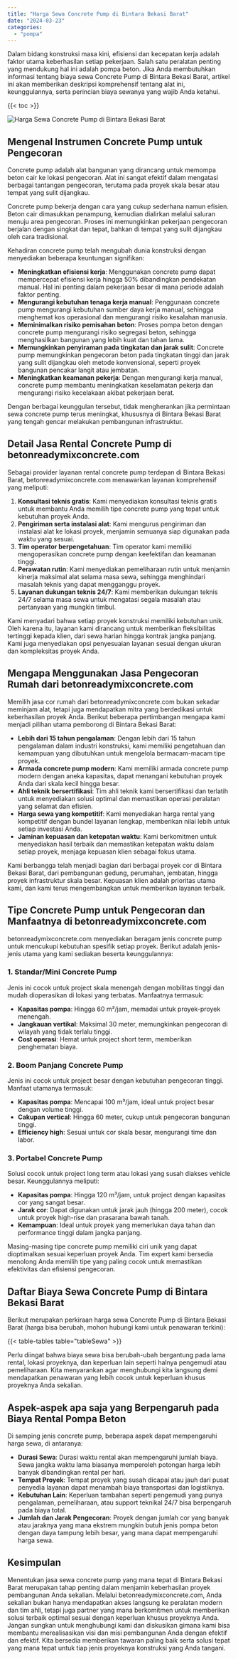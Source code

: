 ```yaml
---
title: "Harga Sewa Concrete Pump di Bintara Bekasi Barat"
date: "2024-03-23"
categories: 
  - "pompa"
---
```


Dalam bidang konstruksi masa kini, efisiensi dan kecepatan kerja adalah faktor utama keberhasilan setiap pekerjaan. Salah satu peralatan penting yang mendukung hal ini adalah pompa beton. Jika Anda membutuhkan informasi tentang biaya sewa Concrete Pump di Bintara Bekasi Barat, artikel ini akan memberikan deskripsi komprehensif tentang alat ini, keunggulannya, serta perincian biaya sewanya yang wajib Anda ketahui.

{{< toc >}}

![Harga Sewa Concrete Pump di Bintara Bekasi Barat](https://betoncor8.github.io/pump/concrete-pump%20(17).png)

## Mengenal Instrumen Concrete Pump untuk Pengecoran

Concrete pump adalah alat bangunan yang dirancang untuk memompa beton cair ke lokasi pengecoran. Alat ini sangat efektif dalam mengatasi berbagai tantangan pengecoran, terutama pada proyek skala besar atau tempat yang sulit dijangkau.

Concrete pump bekerja dengan cara yang cukup sederhana namun efisien. Beton cair dimasukkan penampung, kemudian dialirkan melalui saluran menuju area pengecoran. Proses ini memungkinkan pekerjaan pengecoran berjalan dengan singkat dan tepat, bahkan di tempat yang sulit dijangkau oleh cara tradisional.

Kehadiran concrete pump telah mengubah dunia konstruksi dengan menyediakan beberapa keuntungan signifikan:

- **Meningkatkan efisiensi kerja**: Menggunakan concrete pump dapat mempercepat efisiensi kerja hingga 50% dibandingkan pendekatan manual. Hal ini penting dalam pekerjaan besar di mana periode adalah faktor penting.
- **Mengurangi kebutuhan tenaga kerja manual**: Penggunaan concrete pump mengurangi kebutuhan sumber daya kerja manual, sehingga menghemat kos operasional dan mengurangi risiko kesalahan manusia.
- **Meminimalkan risiko pemisahan beton**: Proses pompa beton dengan concrete pump mengurangi risiko segregasi beton, sehingga menghasilkan bangunan yang lebih kuat dan tahan lama.
- **Memungkinkan penyiraman pada tingkatan dan jarak sulit**: Concrete pump memungkinkan pengecoran beton pada tingkatan tinggi dan jarak yang sulit dijangkau oleh metode konvensional, seperti proyek bangunan pencakar langit atau jembatan.
- **Meningkatkan keamanan pekerja**: Dengan mengurangi kerja manual, concrete pump membantu meningkatkan keselamatan pekerja dan mengurangi risiko kecelakaan akibat pekerjaan berat.

Dengan berbagai keunggulan tersebut, tidak mengherankan jika permintaan sewa concrete pump terus meningkat, khususnya di Bintara Bekasi Barat yang tengah gencar melakukan pembangunan infrastruktur.

## Detail Jasa Rental Concrete Pump di betonreadymixconcrete.com

Sebagai provider layanan rental concrete pump terdepan di Bintara Bekasi Barat, betonreadymixconcrete.com menawarkan layanan komprehensif yang meliputi:

1. **Konsultasi teknis gratis**: Kami menyediakan konsultasi teknis gratis untuk membantu Anda memilih tipe concrete pump yang tepat untuk kebutuhan proyek Anda.
2. **Pengiriman serta instalasi alat**: Kami mengurus pengiriman dan instalasi alat ke lokasi proyek, menjamin semuanya siap digunakan pada waktu yang sesuai.
3. **Tim operator berpengetahuan**: Tim operator kami memiliki mengoperasikan concrete pump dengan keefektifan dan keamanan tinggi.
4. **Perawatan rutin**: Kami menyediakan pemeliharaan rutin untuk menjamin kinerja maksimal alat selama masa sewa, sehingga menghindari masalah teknis yang dapat mengganggu proyek.
5. **Layanan dukungan teknis 24/7**: Kami memberikan dukungan teknis 24/7 selama masa sewa untuk mengatasi segala masalah atau pertanyaan yang mungkin timbul.

Kami menyadari bahwa setiap proyek konstruksi memiliki kebutuhan unik. Oleh karena itu, layanan kami dirancang untuk memberikan fleksibilitas tertinggi kepada klien, dari sewa harian hingga kontrak jangka panjang. Kami juga menyediakan opsi penyesuaian layanan sesuai dengan ukuran dan kompleksitas proyek Anda.

## Mengapa Menggunakan Jasa Pengecoran Rumah dari betonreadymixconcrete.com

Memilih jasa cor rumah dari betonreadymixconcrete.com bukan sekadar meminjam alat, tetapi juga mendapatkan mitra yang berdedikasi untuk keberhasilan proyek Anda. Berikut beberapa pertimbangan mengapa kami menjadi pilihan utama pemborong di Bintara Bekasi Barat:

- **Lebih dari 15 tahun pengalaman**: Dengan lebih dari 15 tahun pengalaman dalam industri konstruksi, kami memiliki pengetahuan dan kemampuan yang dibutuhkan untuk mengelola bermacam-macam tipe proyek.
- **Armada concrete pump modern**: Kami memiliki armada concrete pump modern dengan aneka kapasitas, dapat menangani kebutuhan proyek Anda dari skala kecil hingga besar.
- **Ahli teknik bersertifikasi**: Tim ahli teknik kami bersertifikasi dan terlatih untuk menyediakan solusi optimal dan memastikan operasi peralatan yang selamat dan efisien.
- **Harga sewa yang kompetitif**: Kami menyediakan harga rental yang kompetitif dengan bundel layanan lengkap, memberikan nilai lebih untuk setiap investasi Anda.
- **Jaminan kepuasan dan ketepatan waktu**: Kami berkomitmen untuk menyediakan hasil terbaik dan memastikan ketepatan waktu dalam setiap proyek, menjaga kepuasan klien sebagai fokus utama.

Kami berbangga telah menjadi bagian dari berbagai proyek cor di Bintara Bekasi Barat, dari pembangunan gedung, perumahan, jembatan, hingga proyek infrastruktur skala besar. Kepuasan klien adalah prioritas utama kami, dan kami terus mengembangkan untuk memberikan layanan terbaik.

## Tipe Concrete Pump untuk Pengecoran dan Manfaatnya di betonreadymixconcrete.com

betonreadymixconcrete.com menyediakan beragam jenis concrete pump untuk mencukupi kebutuhan spesifik setiap proyek. Berikut adalah jenis-jenis utama yang kami sediakan beserta keunggulannya:

### 1\. Standar/Mini Concrete Pump

Jenis ini cocok untuk project skala menengah dengan mobilitas tinggi dan mudah dioperasikan di lokasi yang terbatas. Manfaatnya termasuk:

- **Kapasitas pompa**: Hingga 60 m³/jam, memadai untuk proyek-proyek menengah.
- **Jangkauan vertikal**: Maksimal 30 meter, memungkinkan pengecoran di wilayah yang tidak terlalu tinggi.
- **Cost operasi**: Hemat untuk project short term, memberikan penghematan biaya.

### 2\. Boom Panjang Concrete Pump

Jenis ini cocok untuk project besar dengan kebutuhan pengecoran tinggi. Manfaat utamanya termasuk:

- **Kapasitas pompa**: Mencapai 100 m³/jam, ideal untuk project besar dengan volume tinggi.
- **Cakupan vertical**: Hingga 60 meter, cukup untuk pengecoran bangunan tinggi.
- **Efficiency high**: Sesuai untuk cor skala besar, mengurangi time dan labor.

### 3\. Portabel Concrete Pump

Solusi cocok untuk project long term atau lokasi yang susah diakses vehicle besar. Keunggulannya meliputi:

- **Kapasitas pompa**: Hingga 120 m³/jam, untuk project dengan kapasitas cor yang sangat besar.
- **Jarak cor**: Dapat digunakan untuk jarak jauh (hingga 200 meter), cocok untuk proyek high-rise dan prasarana bawah tanah.
- **Kemampuan**: Ideal untuk proyek yang memerlukan daya tahan dan performance tinggi dalam jangka panjang.

Masing-masing tipe concrete pump memiliki ciri unik yang dapat dioptimalkan sesuai keperluan proyek Anda. Tim expert kami bersedia menolong Anda memilih tipe yang paling cocok untuk memastikan efektivitas dan efisiensi pengecoran.

## Daftar Biaya Sewa Concrete Pump di Bintara Bekasi Barat

Berikut merupakan perkiraan harga sewa Concrete Pump di Bintara Bekasi Barat (harga bisa berubah, mohon hubungi kami untuk penawaran terkini):

{{< table-tables table="tableSewa" >}}

Perlu diingat bahwa biaya sewa bisa berubah-ubah bergantung pada lama rental, lokasi proyeknya, dan keperluan lain seperti halnya pengemudi atau pemeliharaan. Kita menyarankan agar menghubungi kita langsung demi mendapatkan penawaran yang lebih cocok untuk keperluan khusus proyeknya Anda sekalian.

## Aspek-aspek apa saja yang Berpengaruh pada Biaya Rental Pompa Beton

Di samping jenis concrete pump, beberapa aspek dapat mempengaruhi harga sewa, di antaranya:

- **Durasi Sewa**: Durasi waktu rental akan mempengaruhi jumlah biaya. Sewa jangka waktu lama biasanya memperoleh potongan harga lebih banyak dibandingkan rental per hari.
- **Tempat Proyek**: Tempat proyek yang susah dicapai atau jauh dari pusat penyedia layanan dapat menambah biaya transportasi dan logistiknya.
- **Kebutuhan Lain**: Keperluan tambahan seperti pengemudi yang punya pengalaman, pemeliharaan, atau support teknikal 24/7 bisa berpengaruh pada biaya total.
- **Jumlah dan Jarak Pengecoran**: Proyek dengan jumlah cor yang banyak atau jaraknya yang mana ekstrem mungkin butuh jenis pompa beton dengan daya tampung lebih besar, yang mana dapat mempengaruhi harga sewa.

## Kesimpulan

Menentukan jasa sewa concrete pump yang mana tepat di Bintara Bekasi Barat merupakan tahap penting dalam menjamin keberhasilan proyek pembangunan Anda sekalian. Melalui betonreadymixconcrete.com, Anda sekalian bukan hanya mendapatkan akses langsung ke peralatan modern dan tim ahli, tetapi juga partner yang mana berkomitmen untuk memberikan solusi terbaik optimal sesuai dengan keperluan khusus proyeknya Anda. Jangan sungkan untuk menghubungi kami dan diskusikan gimana kami bisa membantu merealisasikan visi dan misi pembangunan Anda dengan efektif dan efektif. Kita bersedia memberikan tawaran paling baik serta solusi tepat yang mana tepat untuk tiap jenis proyeknya konstruksi yang Anda tangani.
